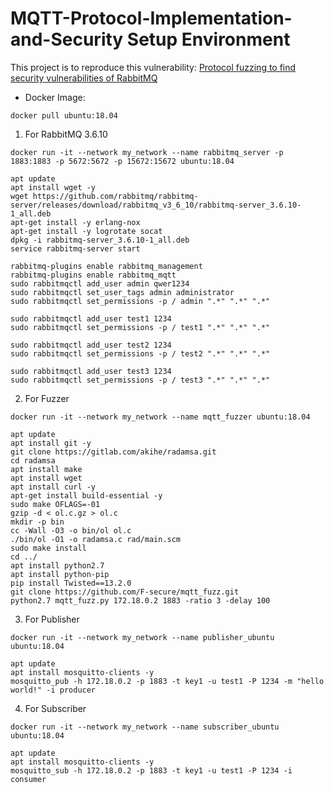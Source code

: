 # MQTT-Protocol-Implementation-and-Security Setup Environment

This project is to reproduce this vulnerability:
[Protocol fuzzing to find security vulnerabilities of RabbitMQ](https://onlinelibrary.wiley.com/doi/abs/10.1002/cpe.6012)

* Docker Image:
```
docker pull ubuntu:18.04
```

1. For RabbitMQ 3.6.10
```
docker run -it --network my_network --name rabbitmq_server -p 1883:1883 -p 5672:5672 -p 15672:15672 ubuntu:18.04
```
```
apt update
apt install wget -y
wget https://github.com/rabbitmq/rabbitmq-server/releases/download/rabbitmq_v3_6_10/rabbitmq-server_3.6.10-1_all.deb
apt-get install -y erlang-nox
apt-get install -y logrotate socat
dpkg -i rabbitmq-server_3.6.10-1_all.deb
service rabbitmq-server start

rabbitmq-plugins enable rabbitmq_management
rabbitmq-plugins enable rabbitmq_mqtt
sudo rabbitmqctl add_user admin qwer1234
sudo rabbitmqctl set_user_tags admin administrator
sudo rabbitmqctl set_permissions -p / admin ".*" ".*" ".*"

sudo rabbitmqctl add_user test1 1234
sudo rabbitmqctl set_permissions -p / test1 ".*" ".*" ".*"

sudo rabbitmqctl add_user test2 1234
sudo rabbitmqctl set_permissions -p / test2 ".*" ".*" ".*"

sudo rabbitmqctl add_user test3 1234
sudo rabbitmqctl set_permissions -p / test3 ".*" ".*" ".*"
```

2. For Fuzzer
```
docker run -it --network my_network --name mqtt_fuzzer ubuntu:18.04
```
```
apt update
apt install git -y
git clone https://gitlab.com/akihe/radamsa.git
cd radamsa
apt install make
apt install wget
apt install curl -y
apt-get install build-essential -y
sudo make OFLAGS=-01
gzip -d < ol.c.gz > ol.c
mkdir -p bin
cc -Wall -O3 -o bin/ol ol.c
./bin/ol -O1 -o radamsa.c rad/main.scm
sudo make install
cd ../
apt install python2.7
apt install python-pip
pip install Twisted==13.2.0
git clone https://github.com/F-secure/mqtt_fuzz.git
python2.7 mqtt_fuzz.py 172.18.0.2 1883 -ratio 3 -delay 100
```

3. For Publisher
```
docker run -it --network my_network --name publisher_ubuntu ubuntu:18.04
```
```
apt update
apt install mosquitto-clients -y
mosquitto_pub -h 172.18.0.2 -p 1883 -t key1 -u test1 -P 1234 -m "hello world!" -i producer
```

4. For Subscriber
```
docker run -it --network my_network --name subscriber_ubuntu ubuntu:18.04
```
```
apt update
apt install mosquitto-clients -y
mosquitto_sub -h 172.18.0.2 -p 1883 -t key1 -u test1 -P 1234 -i consumer
```


